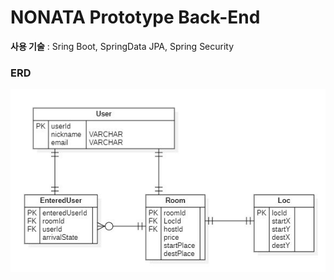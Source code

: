 # NONATA Prototype Back-End

**사용 기술** : Sring Boot, SpringData JPA, Spring Security

### ERD

<p align="center"><img src="/img/ERD.jpg""></img></p><br>
